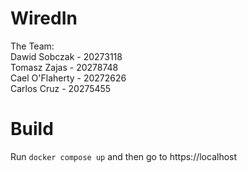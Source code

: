 # WiredIn

The Team:  
Dawid Sobczak - 20273118  
Tomasz Zajas - 20278748  
Cael O'Flaherty - 20272626  
Carlos Cruz - 20275455

# Build

Run `docker compose up` and then go to https://localhost
